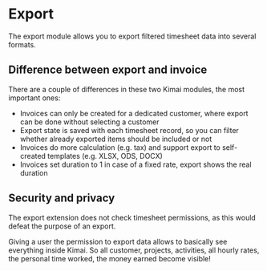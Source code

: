 # Export

The export module allows you to export filtered timesheet data into several formats.

## Difference between export and invoice

There are a couple of differences in these two Kimai modules, the most important ones:

- Invoices can only be created for a dedicated customer, where export can be done without selecting a customer
- Export state is saved with each timesheet record, so you can filter whether already exported items should be included or not
- Invoices do more calculation (e.g. tax) and support export to self-created templates (e.g. XLSX, ODS, DOCX)
- Invoices set duration to 1 in case of a fixed rate, export shows the real duration

## Security and privacy

The export extension does not check timesheet permissions, as this would defeat the purpose of an export.

Giving a user the permission to export data allows to basically see everything inside Kimai.
So all customer, projects, activities, all hourly rates, the personal time worked, the money earned become visible!

